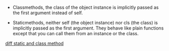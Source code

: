 * Classmethods, the class of the object instance is implicitly passed as the first argument instead of self.

* Staticmethods, neither self (the object instance) nor cls (the class) is implicitly passed as the first argument. They behave like plain functions except that you can call them from an instance or the class.

[diff static and class method](https://stackoverflow.com/questions/136097/what-is-the-difference-between-staticmethod-and-classmethod)
